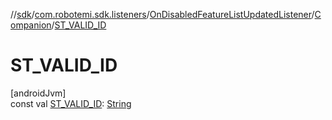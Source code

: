 //[sdk](../../../../index.md)/[com.robotemi.sdk.listeners](../../index.md)/[OnDisabledFeatureListUpdatedListener](../index.md)/[Companion](index.md)/[ST_VALID_ID](-s-t_-v-a-l-i-d_-i-d.md)

# ST_VALID_ID

[androidJvm]\
const val [ST_VALID_ID](-s-t_-v-a-l-i-d_-i-d.md): [String](https://kotlinlang.org/api/latest/jvm/stdlib/kotlin/-string/index.html)
